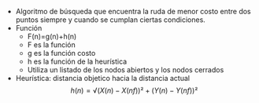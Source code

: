 * Algoritmo de búsqueda que encuentra la ruda de menor costo entre dos puntos siempre y cuando se cumplan ciertas condiciones.
* Función
	* F(n)=g(n)+h(n)
	* F es la función
	* g es la función costo
	* h es la función de la heurística
	* Utiliza un listado de los nodos abiertos y los nodos cerrados
* Heurística: distancia objetico hacia la distancia actual
$$
h(n)=√(X(n)-X(nf))² + (Y(n)-Y(nf))²
$$
